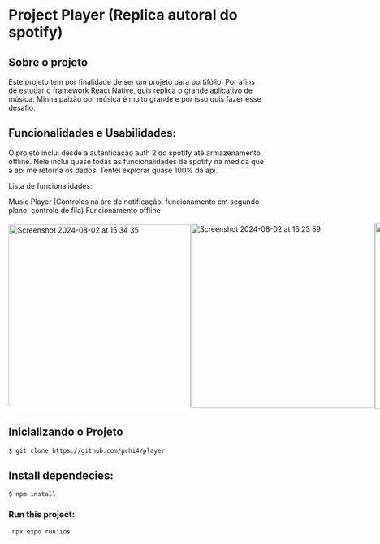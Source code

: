 # Project Player (Replica autoral do spotify)

## Sobre o projeto

Este projeto tem por finalidade de ser um projeto para portifólio. Por afins de estudar o framework React Native, quis replica o grande aplicativo de música. Minha paixão por música é muito grande e por isso quis fazer esse desafio.

## Funcionalidades e Usabilidades: 

O projeto inclui desde a autenticação auth 2 do spotify até armazenamento offline. Nele inclui quase todas as funcionalidades de spotify na medida que a api me retorna os dados. Tentei explorar quase 100% da api. 

Lista de funcionalidades: 

Music Player (Controles na áre de notificação, funcionamento em segundo plano, controle de fila)
Funcionamento offline

<div style="display: flex; align-items: center;">
<img width="359" alt="Screenshot 2024-08-02 at 15 34 35" src="https://github.com/user-attachments/assets/58f6e1d0-dbb6-413f-96e2-3b77291d0e83">
<img width="363" alt="Screenshot 2024-08-02 at 15 23 59" src="https://github.com/user-attachments/assets/1a115ca5-2a09-4c08-b103-a0a05cca2e68">
<img width="367" alt="Screenshot 2024-08-02 at 15 26 05" src="https://github.com/user-attachments/assets/12e40622-4930-4a81-bdb8-0ffc4650076d">
<img width="364" alt="Screenshot 2024-08-02 at 15 25 18" src="https://github.com/user-attachments/assets/30292ec9-77bf-4be7-80b6-3eee3a2ca9cd">
<img width="372" alt="Screenshot 2024-08-02 at 15 24 19" src="https://github.com/user-attachments/assets/dd92a883-80d9-4555-bc67-f0ff2a8a28c7">
<img width="362" alt="Screenshot 2024-08-02 at 15 31 23" src="https://github.com/user-attachments/assets/2701a9b4-92a2-49d7-a62c-ab2d4e0aee91">  
</div>

## Inicializando o Projeto

```
$ git clone https://github.com/pchi4/player
```

## Install dependecies: 

  ```
  $ npm install 
   ```
### Run this project: 

 ```
  npx expo run:ios 
   ```










